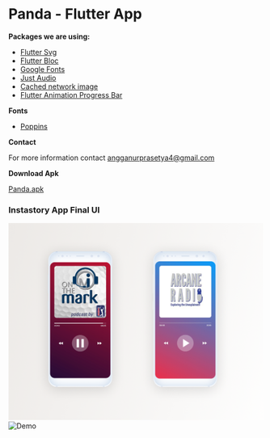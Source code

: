 # Panda - Flutter App


**Packages we are using:**

- [Flutter Svg](https://pub.dev/packages/flutter_svg)
- [Flutter Bloc](https://pub.dev/packages/flutter_bloc)
- [Google Fonts](https://pub.dev/packages/google_fonts)
- [Just Audio](https://pub.dev/packages/just_audio)
- [Cached network image](https://pub.dev/packages/cached_network_image)
- [Flutter Animation Progress Bar](https://pub.dev/packages/flutter_animation_progress_bar)

**Fonts**

-  [Poppins](https://fonts.google.com/specimen/Poppins)

**Contact**

For more information contact angganurprasetya4@gmail.com

**Download Apk**

[Panda.apk](https://github.com/prasetyanurangga/panda/raw/main/panda.apk)

### Instastory App Final UI
![App UI](https://github.com/prasetyanurangga/panda/raw/main/panda_app_ui.png)
![Demo](https://github.com/prasetyanurangga/panda/raw/main/panda_app.gif)

